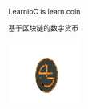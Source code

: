LearnioC is learn coin

基于区块链的数字货币

<a href="#">
  <img width="145" height="125" src="mDrivEngine/learnioc.png" >
</a>

